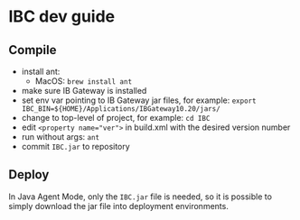 # IBC dev guide

## Compile

* install ant:
    * MacOS: `brew install ant`
* make sure IB Gateway is installed
* set env var pointing to IB Gateway jar files, for example: `export IBC_BIN=${HOME}/Applications/IBGateway10.20/jars/`
* change to top-level of project, for example: `cd IBC`
* edit `<property name="ver">` in build.xml with the desired version number
* run without args: `ant`
* commit `IBC.jar` to repository

## Deploy

In Java Agent Mode, only the `IBC.jar` file is needed, so it is possible to simply download the jar file into deployment environments.
